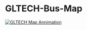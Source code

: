 # GLTECH-Bus-Map
[![GLTECH Map Annimation](img)](https://www.youtube.com/watch?v=YmgChy038LE "GLTECH Bus Map Animation")

